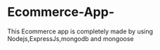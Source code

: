 # Ecommerce-App-
This Ecommerce app is completely made by using Nodejs,ExpressJs,mongodb and mongoose
